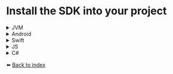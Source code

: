 # Install the SDK into your project
<details><summary>JVM</summary>

````kotlin
implementation("doordeck-headless-sdk:doordeck-sdk-jvm:[SDK_VERSION]")
````
>:information_source: The JVM package requires at least Java SDK 1.8
</details>

<details><summary>Android</summary>

````kotlin
implementation("doordeck-headless-sdk:doordeck-sdk-android:[SDK_VERSION]")
````
>:information_source: The Android package requires at least Android SDK 21
</details>

<details><summary>Swift</summary>

````swift
pod 'DoordeckSDK', '~> [SDK_VERSION]'
````
>:information_source: The iOS package requires at least iOS version 14
</details>

<details><summary>JS</summary>

````cmd
npm install @doordeck/doordeck-headless-sdk --save
````
</details>

<details><summary>C#</summary>

````csharp
// TODO
````
</details>

:arrow_left: [Back to index](01_INDEX.md)